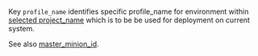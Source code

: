 
Key `profile_name` identifies specific profile_name for environment within
[selected project_name][1] which is to be be used for deployment on current system.

See also [master_minion_id][2].

[1]: docs/configs/common/this_system_keys/project_name/readme.md
[2]: docs/configs/common/this_system_keys/master_minion_id/readme.md


